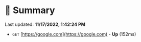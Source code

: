 # 📖 Summary
Last updated: **11/17/2022, 1:42:24 PM**

- `GET` [https://google.com](https://google.com) - **Up** (152ms)
